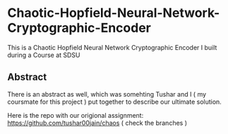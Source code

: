 # Chaotic-Hopfield-Neural-Network-Cryptographic-Encoder
This is a Chaotic Hopfield Neural Network Cryptographic Encoder I built during a Course at SDSU

## Abstract
There is an abstract as well, which was somehting Tushar and I ( my coursmate for this project ) put together to
describe our ultimate solution.

Here is the repo with our origional assignment:
https://github.com/tushar00jain/chaos ( check the branches )
